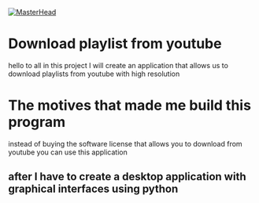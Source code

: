 [![MasterHead](https://media.tenor.com/ci494HY-uRwAAAAC/youtube-logo.gif)](https://rishavchanda.io)

# Download playlist from youtube
hello to all in this project I will create an application that allows us to download playlists from youtube with high resolution

# The motives that made me build this program
instead of buying the software license that allows you to download from youtube you can use this application


## after I have to create a desktop application with graphical interfaces using python
